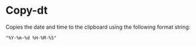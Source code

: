 # Copy-dt

Copies the date and time to the clipboard using the following format string:

```
"%Y-%m-%d %H-%M-%S"
```

